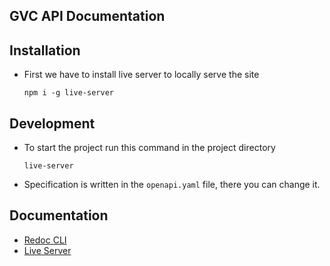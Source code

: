 ## GVC API Documentation

## Installation

- First we have to install live server to locally serve the site

  `npm i -g live-server`

## Development

- To start the project run this command in the project directory

  `live-server`

- Specification is written in the `openapi.yaml` file, there you can change it.

## Documentation

- [Redoc CLI]("https://redocly.com/docs/cli/")
- [Live Server]("https://www.npmjs.com/package/live-server")
